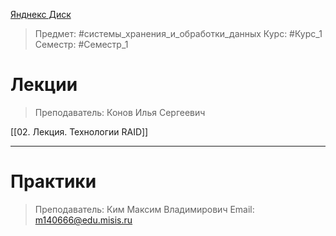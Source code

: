 [Янднекс Диск](https://disk.yandex.ru/d/i30YOn4p_nQavw)

> Предмет: #системы_хранения_и_обработки_данных
> Курс: #Курс_1
> Семестр: #Семестр_1

# Лекции
> Преподаватель: Конов Илья Сергеевич

[[02. Лекция. Технологии RAID]]

---
# Практики
> Преподаватель: Ким Максим Владимирович
> Email: m140666@edu.misis.ru